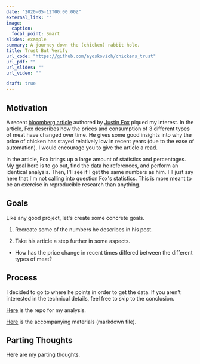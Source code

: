 ```yaml
---
date: "2020-05-12T00:00:00Z"
external_link: ""
image:
  caption: 
  focal_point: Smart
slides: example
summary: A journey down the (chicken) rabbit hole.
title: Trust But Verify
url_code: "https://github.com/ayoskovich/chickens_trust"
url_pdf: ""
url_slides: ""
url_video: ""

draft: true
---
```


## Motivation

A recent [bloomberg article](https://www.bloomberg.com/news/articles/2020-05-11/why-chicken-is-plentiful-during-the-pandemic-and-beef-is-not?srnd=premium&utm_medium=social&utm_source=twitter&utm_campaign=socialflow-organic&utm_content=markets&cmpid%3D=socialflow-twitter-markets&sref=XQtHDW1P) authored by [Justin Fox](https://twitter.com/foxjust) piqued my interest. In the article, Fox describes how the prices and consumption of 3 different types of meat have changed over time. He gives some good insights into why the price of chicken has stayed relatively low in recent years (due to the ease of automation). I would encourage you to give the article a read. 

In the article, Fox brings up a large amount of statistics and percentages. My goal here is to go out, find the data he references, and perform an identical analysis. Then, I'll see if I get the same numbers as him. I'll just say here that I'm not calling into question Fox's statistics. This is more meant to be an exercise in reproducible research than anything.

## Goals
Like any good project, let's create some concrete goals.

1. Recreate some of the numbers he describes in his post.

2. Take his article a step further in some aspects.
  - How has the price change in recent times differed between the different types of meat?
  

## Process
I decided to go to where he points in order to get the data. If you aren't interested in the technical details, feel free to skip to the conclusion.

[Here](https://github.com/ayoskovich/chickens_trust) is the repo for my analysis.

[Here](https://github.com/ayoskovich/chickens_trust/blob/master/price_check.md) is the accompanying materials (markdown file).


## Parting Thoughts
Here are my parting thoughts.
